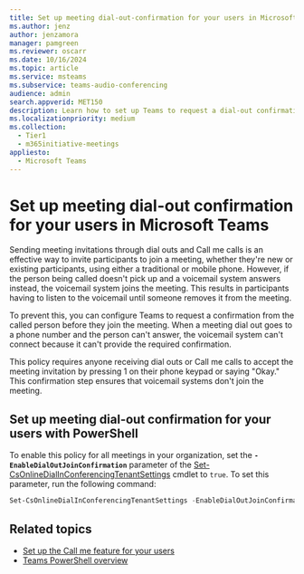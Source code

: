```yaml
---
title: Set up meeting dial-out-confirmation for your users in Microsoft Teams
ms.author: jenz
author: jenzamora
manager: pamgreen
ms.reviewer: oscarr
ms.date: 10/16/2024
ms.topic: article
ms.service: msteams
ms.subservice: teams-audio-conferencing
audience: admin
search.appverid: MET150
description: Learn how to set up Teams to request a dial-out confirmation to prevent voicemail systems from connecting to meetings when the called person is unable to answer the call.
ms.localizationpriority: medium
ms.collection: 
  - Tier1
  - m365initiative-meetings
appliesto: 
  - Microsoft Teams
---
```


# Set up meeting dial-out confirmation for your users in Microsoft Teams

Sending meeting invitations through dial outs and Call me calls is an effective way to invite participants to join a meeting, whether they're new or existing participants, using either a traditional or mobile phone. However, if the person being called doesn't pick up and a voicemail system answers instead, the voicemail system joins the meeting. This results in participants having to listen to the voicemail until someone removes it from the meeting.

To prevent this, you can configure Teams to request a confirmation from the called person before they join the meeting. When a meeting dial out goes to a phone number and the person can't answer, the voicemail system can't connect because it can't provide the required confirmation.

This policy requires anyone receiving dial outs or Call me calls to accept the meeting invitation by pressing 1 on their phone keypad or saying "Okay." This confirmation step ensures that voicemail systems don't join the meeting.

## Set up meeting dial-out confirmation for your users with PowerShell

To enable this policy for all meetings in your organization, set
the  **`-EnableDialOutJoinConfirmation`** parameter of the [Set-CsOnlineDialInConferencingTenantSettings](/powershell/module/teams/set-csonlinedialinconferencingtenantsettings) cmdlet to ```true```. To set this parameter, run the following command:

```PowerShell
Set-CsOnlineDialInConferencingTenantSettings -EnableDialOutJoinConfirmation $true
```

## Related topics

- [Set up the Call me feature for your users](set-up-the-call-me-feature-for-your-users.md)
- [Teams PowerShell overview](teams-powershell-overview.md)
